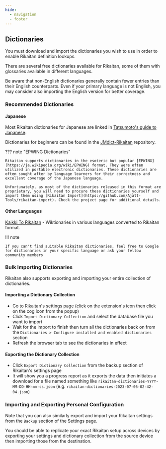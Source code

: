 ```yaml
---
hide:
  - navigation
  - footer
---
```



## Dictionaries

You must download and import the dictionaries you wish to use in order to enable Rikaitan definition lookups.

There are several free dictionaries available for Rikaitan, some of them with glossaries available in different languages.

Be aware that non-English dictionaries generally contain fewer entries than their English counterparts. Even if your primary language is not English, you may consider also importing the English version for better coverage.

### Recommended Dictionaries

#### Japanese

Most Rikaitan dictionaries for Japanese are linked in
[Tatsumoto's guide to Japanese](https://tatsumoto.neocities.org/blog/yomichan-and-epwing-dictionaries#rikaitan).

Dictionaries for beginners can be found in the
[JMdict-Rikaitan](https://github.com/Ajatt-Tools/jmdict-rikaitan) repository.

??? note "EPWING Dictionaries"

    Rikaitan supports dictionaries in the esoteric but popular [EPWING](https://ja.wikipedia.org/wiki/EPWING) format. They were often utilized in portable electronic dictionaries. These dictionaries are often sought after by language learners for their correctness and excellent coverage of the Japanese language.

    Unfortunately, as most of the dictionaries released in this format are proprietary, you will need to procure these dictionaries yourself and import them using [Rikaitan Import](https://github.com/Ajatt-Tools/rikaitan-import). Check the project page for additional details.

#### Other Languages

[Kaikki To Rikaitan](https://github.com/Ajatt-Tools/kaikki-to-rikaitan/blob/master/downloads.md) - Wiktionaries in various languages converted to Rikaitan format.

!!! note

    If you can't find suitable Rikaitan dictionaries, feel free to Google for dictionaries in your specific language or ask your fellow community members

### Bulk Importing Dictionaries

Rikaitan also supports exporting and importing your entire collection of dictionaries.

#### Importing a Dictionary Collection

- Go to Rikaitan's settings page (click on the extension's icon then click on the cog icon from the popup)
- Click `Import Dictionary Collection` and select the database file you want to import
- Wait for the import to finish then turn all the dictionaries back on from the `Dictionaries > Configure installed and enabled dictionaries` section
- Refresh the browser tab to see the dictionaries in effect

#### Exporting the Dictionary Collection

- Click `Export Dictionary Collection` from the backup section of Rikaitan's settings page
- It will show you a progress report as it exports the data then initiates a
  download for a file named something like `rikaitan-dictionaries-YYYY-MM-DD-HH-mm-ss.json`
  (e.g. `rikaitan-dictionaries-2023-07-05-02-42-04.json`)

### Importing and Exporting Personal Configuration

Note that you can also similarly export and import your Rikaitan settings from the `Backup` section of the Settings page.

You should be able to replicate your exact Rikaitan setup across devices by exporting your settings and dictionary collection from the source device then importing those from the destination.
